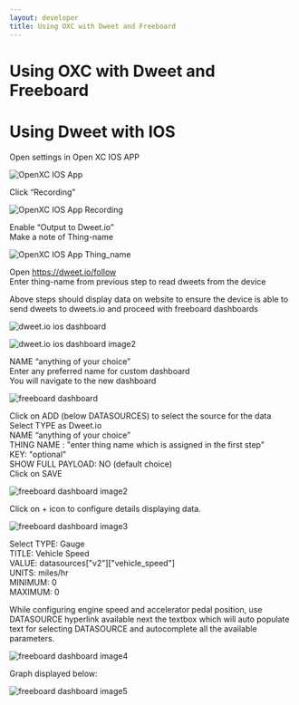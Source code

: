 ```yaml
---
layout: developer
title: Using OXC with Dweet and Freeboard
---
```


<div class="page-header">
    <h1>Using OXC with Dweet and Freeboard</h1>
</div>

<h1>Using Dweet with IOS</h1>

<p>Open settings in Open XC IOS APP</p>

![OpenXC IOS App](/images/dweet-ios-instructions-image1.png)

<p>Click “Recording” </p>

![OpenXC IOS App Recording](/images/dweet-ios-instructions-image2.png)

<p>
Enable “Output to Dweet.io”
<br>
Make a note of Thing-name
</p>

![OpenXC IOS App Thing_name](/images/dweet-ios-instructions-image3.png)

<p>Open <a href="https://dweet.io/follow">https://dweet.io/follow</a>
<br>
Enter thing-name from previous step to read dweets from the device
</p>

<p>Above steps should display data on website to ensure the device is able to send dweets to dweets.io and proceed with freeboard dashboards</p>

![dweet.io ios dashboard](/images/dweet-ios-instructions-image4.png)

![dweet.io ios dashboard image2](/images/dweet-ios-instructions-image5.png)

<p>
NAME “anything of your choice”
<br>
Enter any preferred name for custom dashboard
<br>
You will navigate to the new dashboard 
</p>

![freeboard dashboard](/images/dweet-ios-instructions-image6.png)

<p>
Click on ADD (below DATASOURCES) to select the source for the data 
<br>
Select TYPE as Dweet.io
<br>
NAME “anything of your choice”
<br>
THING NAME : "enter thing name which is assigned in the first step"
<br>
KEY: "optional"
<br>
SHOW FULL PAYLOAD: NO (default choice)
<br>
Click on SAVE
</p>

![freeboard dashboard image2](/images/dweet-ios-instructions-image7.png)

<p>Click on + icon to configure details displaying data.</p>

![freeboard dashboard image3](/images/dweet-ios-instructions-image8.png)

<p>
Select TYPE: Gauge
<br>
TITLE: Vehicle Speed
<br>
VALUE: datasources["v2"]["vehicle_speed"] 
<br>
UNITS: miles/hr
<br>
MINIMUM: 0
<br>
MAXIMUM: 0
</p>

<p>
While configuring engine speed and accelerator pedal position, use DATASOURCE hyperlink available next the textbox which will auto populate text for selecting DATASOURCE and autocomplete all the available parameters.
</p>

![freeboard dashboard image4](/images/dweet-ios-instructions-image9.png)

<p>Graph displayed below: </p>

![freeboard dashboard image5](/images/dweet-ios-instructions-image11.png)
